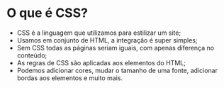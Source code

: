 # O que é CSS?
- CSS é a linguagem que utilizamos para estilizar um site;
- Usamos em conjunto de HTML, a integração é super simples;
- Sem CSS todas as páginas seriam iguais, com apenas diferença no conteúdo;
- As regras de CSS são aplicadas aos elementos do HTML;
- Podemos adicionar cores, mudar o tamanho de uma fonte, adicionar bordas aos elementos e muito mais.
